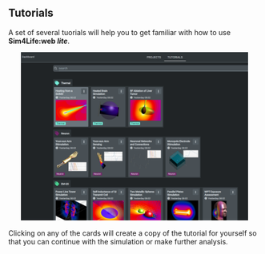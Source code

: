 ## Tutorials

A set of several tuorials will help you to get familiar with how to use **Sim4Life:web *lite***.

<p align="center">
  <img width="90%" src="assets/dashboard/tutorials.png">
</p>

Clicking on any of the cards will create a copy of the tutorial for yourself so that you can continue with the simulation or make further analysis.
